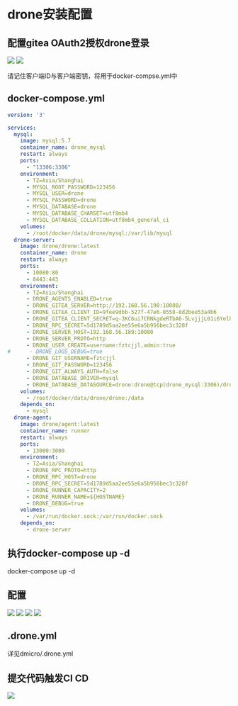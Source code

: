 # drone安装配置

## 配置gitea OAuth2授权drone登录

<img src="https://github.com/fztcjjl/dmicro/raw/master/docs/drone/img/drone/1.png">

<img src="https://github.com/fztcjjl/dmicro/raw/master/docs/drone/img/drone/2.png">


请记住客户端ID与客户端密钥，将用于docker-compse.yml中

## docker-compose.yml

```yaml
version: '3'

services:
  mysql:
    image: mysql:5.7
    container_name: drone_mysql
    restart: always
    ports:
      - "13306:3306"
    environment:
      - TZ=Asia/Shanghai
      - MYSQL_ROOT_PASSWORD=123456
      - MYSQL_USER=drone
      - MYSQL_PASSWORD=drone
      - MYSQL_DATABASE=drone
      - MYSQL_DATABASE_CHARSET=utf8mb4
      - MYSQL_DATABASE_COLLATION=utf8mb4_general_ci
    volumes:
      - /root/docker/data/drone/mysql:/var/lib/mysql
  drone-server:
    image: drone/drone:latest
    container_name: drone
    restart: always
    ports:
      - 10080:80
      - 8443:443
    environment:
      - TZ=Asia/Shanghai
      - DRONE_AGENTS_ENABLED=true
      - DRONE_GITEA_SERVER=http://192.168.56.190:10080/
      - DRONE_GITEA_CLIENT_ID=9fee9dbb-527f-47e6-8558-8d2bee53a4b6
      - DRONE_GITEA_CLIENT_SECRET=q-3KC6ui7CRNkgdeRTbA6-5LvjjjL01i6YelhyMVj-U=
      - DRONE_RPC_SECRET=5d1789d5aa2ee55e6a5b956bec3c328f
      - DRONE_SERVER_HOST=192.168.56.189:10080
      - DRONE_SERVER_PROTO=http
      - DRONE_USER_CREATE=username:fztcjjl,admin:true
#      - DRONE_LOGS_DEBUG=true
      - DRONE_GIT_USERNAME=fztcjjl
      - DRONE_GIT_PASSWORD=123456
      - DRONE_GIT_ALWAYS_AUTH=false
      - DRONE_DATABASE_DRIVER=mysql
      - DRONE_DATABASE_DATASOURCE=drone:drone@tcp(drone_mysql:3306)/drone?parseTime=true
    volumes:
      - /root/docker/data/drone/drone:/data
    depends_on:
      - mysql
  drone-agent:
    image: drone/agent:latest
    container_name: runner
    restart: always
    ports:
      - 13000:3000
    environment:
      - TZ=Asia/Shanghai
      - DRONE_RPC_PROTO=http
      - DRONE_RPC_HOST=drone
      - DRONE_RPC_SECRET=5d1789d5aa2ee55e6a5b956bec3c328f
      - DRONE_RUNNER_CAPACITY=2
      - DRONE_RUNNER_NAME=${HOSTNAME}
      - DRONE_DEBUG=true
    volumes:
      - /var/run/docker.sock:/var/run/docker.sock
    depends_on:
      - drone-server
```
## 执行docker-compose up -d

docker-compose up -d

## 配置


<img src="https://github.com/fztcjjl/dmicro/raw/master/docs/drone/img/drone/3.png">

<img src="https://github.com/fztcjjl/dmicro/raw/master/docs/drone/img/drone/4.png">

<img src="https://github.com/fztcjjl/dmicro/raw/master/docs/drone/img/drone/5.png">

<img src="https://github.com/fztcjjl/dmicro/raw/master/docs/drone/img/drone/6.png">

## .drone.yml

详见dmicro/.drone.yml

## 提交代码触发CI CD

<img src="https://github.com/fztcjjl/dmicro/raw/master/docs/drone/img/drone/7.png">
